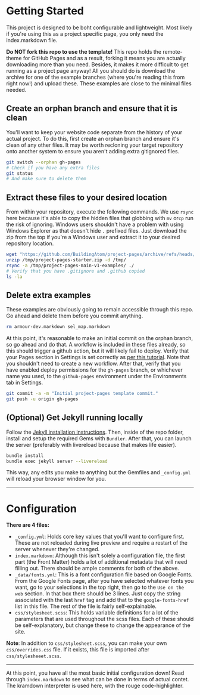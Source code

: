 # Getting Started

This project is designed to be boht configurable and lightweight.
Most likely if you're using this as a project specific page, you only need the index.markdown file.

**Do NOT fork this repo to use the template!**
This repo holds the remote-theme for GitHub Pages and as a result, forking it means you are actually downloading more than you need.
Besides, it makes it more difficult to get running as a project page anyway!
All you should do is download the archive for one of the example branches (where you're reading this from right now!) and upload these.
These examples are close to the minimal files needed.

## Create an orphan branch and ensure that it is clean

You'll want to keep your website code separate from the history of your actual project.
To do this, first create an orphan branch and ensure it's clean of any other files.
It may be worth recloning your target repository onto another system to ensure you aren't adding extra gitignored files.

```bash
git switch --orphan gh-pages
# Check if you have any extra files
git status
# And make sure to delete them
```

## Extract these files to your desired location

From within your repository, execute the following commands.
We use `rsync` here because it's able to copy the hidden files that globbing with `mv` or`cp` run the risk of ignoring.
Windows users shouldn't have a problem with using Windows Explorer as that doesn't hide `.` prefixed files.
Just download the zip from the top if you're a Windows user and extract it to your desired repository location.

```bash
wget "https://github.com/BuildingAtom/project-pages/archive/refs/heads/main-v1-examples.zip" -O /tmp/project-pages-starter.zip
unzip /tmp/project-pages-starter.zip -d /tmp/
rsync -a /tmp/project-pages-main-v1-examples/ ./
# Verify that you have .gitignore and .github copied
ls -la
```

## Delete extra examples

These examples are obviously going to remain accessible through this repo.
Go ahead and delete them before you commit anything.

```bash
rm armour-dev.markdown sel_map.markdown
```

At this point, it's reasonable to make an initial commit on the orphan branch, so go ahead and do that.
A workflow is included in these files already, so this should trigger a github action, but it will likely fail to deploy.
Verify that your Pages section in Settings is set correctly as [per this tutorial](https://docs.github.com/en/pages/getting-started-with-github-pages/configuring-a-publishing-source-for-your-github-pages-site#publishing-with-a-custom-github-actions-workflow).
Note that you shouldn't need to create a new workflow.
After that, verify that you have enabled deploy permissions for the `gh-pages` branch, or whichever name you used, to the `github-pages` environment under the Environments tab in Settings.

```bash
git commit -a -m "Initial project-pages template commit."
git push -u origin gh-pages
```

## (Optional) Get Jekyll running locally

Follow the [Jekyll installation instructions](https://jekyllrb.com/docs/installation/).
Then, inside of the repo folder, install and setup the required Gems with `Bundler`.
After that, you can launch the server (preferably with livereload because that makes life easier).

```bash
bundle install
bundle exec jekyll server --livereload
```

This way, any edits you make to anything but the Gemfiles and `_config.yml` will reload your browser window for you.

---

# Configuration

**There are 4 files:**
* `_config.yml`: Holds core key values that you'll want to configure first.
These are not reloaded during live preview and require a restart of the server whenever they're changed.
* `index.markdown`: Although this isn't solely a configuration file, the first part (the Front Matter) holds a lot of additional metadata that will need filling out.
There should be ample comments for both of the above.
* `_data/fonts.yml`: This is a font configuration file based on Google Fonts.
From the Google Fonts page, after you have selected whatever fonts you want, go to your selections in the top right, then go to the `Use on the web` section.
In that box there should be 3 lines.
Just copy the string associated with the last `href` tag and add that to the `google-fonts-href` list in this file.
The rest of the file is fairly self-explainable.
* `css/stylesheet.scss`: This holds variable definitions for a lot of the parameters that are used throughout the scss files.
Each of these should be self-explanatory, but change these to change the appearance of the site.

**Note**: In addition to `css/stylesheet.scss`, you can make your own `css/overrides.css` file.
If it exists, this file is imported after `css/stylesheeet.scss`.

---

At this point, you have all the most basic initial configuration down!
Read through `index.markdown` to see what can be done in terms of actual contet.
The kramdown interpreter is used here, with the rouge code-highlighter.
